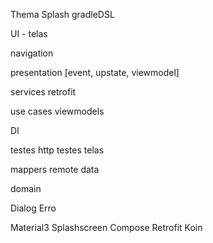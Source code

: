 
Thema
Splash
gradleDSL

UI - telas

navigation


presentation [event, upstate, viewmodel]


services
retrofit

use cases
viewmodels

DI

testes http
testes telas

mappers
remote data

domain


Dialog Erro

Material3
Splashscreen
Compose
Retrofit
Koin


